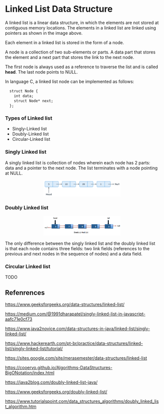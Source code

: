 # Linked List Data Structure

A linked list is a linear data structure, in which the elements are not stored at contiguous memory locations. The elements in a linked list are linked using pointers as shown in the image above.

Each element in a linked list is stored in the form of a node.

A node is a collection of two sub-elements or parts. A data part that stores the element and a next part that stores the link to the next node.

The first node is always used as a reference to traverse the list and is called <strong>head</strong>. The last node points to NULL.

In language C, a linked list node can be implemented as follows:

```
  struct Node {
    int data;
    struct Node* next;
  };
```

### Types of Linked list

- Singly-Linked list
- Doubly-Linked list
- Circular-Linked list

### Singly Linked list

A singly linked list is collection of nodes wherein each node has 2 parts: data and a pointer to the next node. The list terminates with a node pointing at NULL.

<p align="center">
  <img src="../images/linked-list-singly.png" width="50%"/>
</p>

### Doubly Linked list

<p align="center">
  <img src="../images/doubly-linked-list.png" width="50%"/>
</p>

The only difference between the singly linked list and the doubly linked list is that each node contains three fields: two link fields (references to the previous and next nodes in the sequence of nodes) and a data field.

### Circular Linked list

TODO

## Refenrences

https://www.geeksforgeeks.org/data-structures/linked-list/

https://medium.com/@1991dharapatel/singly-linked-list-in-javascript-aafc71e0cf73

https://www.java2novice.com/data-structures-in-java/linked-list/singly-linked-list/

https://www.hackerearth.com/pt-br/practice/data-structures/linked-list/singly-linked-list/tutorial/

https://sites.google.com/site/merasemester/data-structures/linked-list

https://cooervo.github.io/Algorithms-DataStructures-BigONotation/index.html

https://java2blog.com/doubly-linked-list-java/

https://www.geeksforgeeks.org/doubly-linked-list/

https://www.tutorialspoint.com/data_structures_algorithms/doubly_linked_list_algorithm.htm